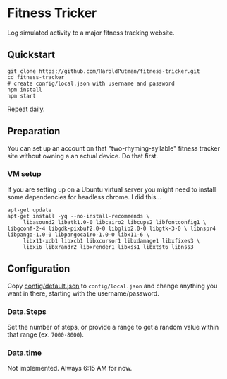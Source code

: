 # Fitness Tricker
Log simulated activity to a major fitness tracking website.

## Quickstart

```
git clone https://github.com/HaroldPutman/fitness-tricker.git
cd fitness-tracker
# create config/local.json with username and password
npm install
npm start
```
Repeat daily.

## Preparation

You can set up an account on that "two-rhyming-syllable" fitness
tracker site without owning a an actual device. Do that first.

### VM setup
If you are setting up on a Ubuntu virtual server you might need to
install some dependencies for headless chrome. I did this...
```
apt-get update
apt-get install -yq --no-install-recommends \
     libasound2 libatk1.0-0 libcairo2 libcups2 libfontconfig1 \ libgconf-2-4 libgdk-pixbuf2.0-0 libglib2.0-0 libgtk-3-0 \ libnspr4 libpango-1.0-0 libpangocairo-1.0-0 libx11-6 \
     libx11-xcb1 libxcb1 libxcursor1 libxdamage1 libxfixes3 \
     libxi6 libxrandr2 libxrender1 libxss1 libxtst6 libnss3
```

## Configuration
Copy [config/default.json](config/default.json) to `config/local.json`
and change anything you want in there, starting with the
username/password.

### Data.Steps
Set the number of steps, or provide a range to get a random value
within that range (ex. `7000-8000`).

### Data.time
Not implemented. Always 6:15 AM for now.
